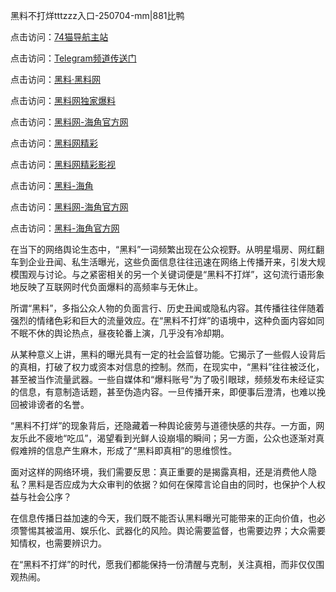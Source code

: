 黑料不打烊tttzzz入口-250704-mm|881比鸭

点击访问：<a href="https://74mao.com/">74猫导航主站</a>

点击访问：<a href="https://74mao.com/">Telegram频道传送门</a>

点击访问：<a href="https://heiliaolvzlu3.pages.dev">黑料·黑料网</a>

点击访问：<a href="https://heiliaoyvnrda.pages.dev">黑料网独家爆料</a>

点击访问：<a href="https://sdbsd.pages.dev/">黑料网-海角官方网</a>

点击访问：<a href="https://qfwfg.pages.dev/">黑料网精彩</a>

点击访问：<a href="https://tyer.pages.dev/">黑料网精彩影视</a>

点击访问：<a href="https://gdas.pages.dev/">黑料-海角</a>

点击访问：<a href="https://sdbsd.pages.dev/">黑料网-海角官方网</a>

点击访问：<a href="https://gbs-3wd.pages.dev/">黑料-海角官方网</a>

在当下的网络舆论生态中，“黑料”一词频繁出现在公众视野。从明星塌房、网红翻车到企业丑闻、私生活曝光，这些负面信息往往迅速在网络上传播开来，引发大规模围观与讨论。与之紧密相关的另一个关键词便是“黑料不打烊”，这句流行语形象地反映了互联网时代负面爆料的高频率与无休止。

所谓“黑料”，多指公众人物的负面言行、历史丑闻或隐私内容。其传播往往伴随着强烈的情绪色彩和巨大的流量效应。在“黑料不打烊”的语境中，这种负面内容如同不眠不休的舆论热点，昼夜轮番上演，几乎没有冷却期。

从某种意义上讲，黑料的曝光具有一定的社会监督功能。它揭示了一些假人设背后的真相，打破了权力或资本对信息的控制。然而，在现实中，“黑料”往往被泛化，甚至被当作流量武器。一些自媒体和“爆料账号”为了吸引眼球，频频发布未经证实的信息，有意制造话题，甚至伪造内容。一旦传播开来，即便事后澄清，也难以挽回被诽谤者的名誉。

“黑料不打烊”的现象背后，还隐藏着一种舆论疲劳与道德快感的共存。一方面，网友乐此不疲地“吃瓜”，渴望看到光鲜人设崩塌的瞬间；另一方面，公众也逐渐对真假难辨的信息产生麻木，形成了“黑料即真相”的思维惯性。

面对这样的网络环境，我们需要反思：真正重要的是揭露真相，还是消费他人隐私？黑料是否应成为大众审判的依据？如何在保障言论自由的同时，也保护个人权益与社会公序？

在信息传播日益加速的今天，我们既不能否认黑料曝光可能带来的正向价值，也必须警惕其被滥用、娱乐化、武器化的风险。舆论需要监督，也需要边界；大众需要知情权，也需要辨识力。

在“黑料不打烊”的时代，愿我们都能保持一份清醒与克制，关注真相，而非仅仅围观热闹。
